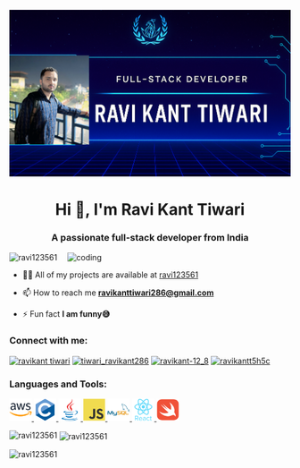 ![logo](https://github.com/ravi123561/ravi123561/blob/main/Image%20Apr%2016%2C%202025%2C%2011_14_01%20AM.png)


<h1 align="center">Hi 👋, I'm Ravi Kant Tiwari</h1>
<h3 align="center">A passionate full-stack developer from India</h3>
<img align="right" alt="coding" width="400" src="https://as2.ftcdn.net/jpg/06/04/08/91/1000_F_604089168_VAoSVQ3VJkiT3nKrHhX6PZ35YYGPYs2m.jpg">

<p align="left"> <img src="https://komarev.com/ghpvc/?username=ravi123561&label=Profile%20views&color=0e75b6&style=flat" alt="ravi123561" /> </p>

- 👨‍💻 All of my projects are available at [ravi123561](ravi123561)

- 📫 How to reach me **ravikanttiwari286@gmail.com**

- ⚡ Fun fact **I am funny😅**

<h3 align="left">Connect with me:</h3>
<p align="left">
<a href="https://fb.com/ravikant tiwari" target="blank"><img align="center" src="https://raw.githubusercontent.com/rahuldkjain/github-profile-readme-generator/master/src/images/icons/Social/facebook.svg" alt="ravikant tiwari" height="30" width="40" /></a>
<a href="https://instagram.com/tiwari_ravikant286" target="blank"><img align="center" src="https://raw.githubusercontent.com/rahuldkjain/github-profile-readme-generator/master/src/images/icons/Social/instagram.svg" alt="tiwari_ravikant286" height="30" width="40" /></a>
<a href="https://www.leetcode.com/ravikant-12_8" target="blank"><img align="center" src="https://raw.githubusercontent.com/rahuldkjain/github-profile-readme-generator/master/src/images/icons/Social/leet-code.svg" alt="ravikant-12_8" height="30" width="40" /></a>
<a href="https://auth.geeksforgeeks.org/user/ravikantt5h5c" target="blank"><img align="center" src="https://raw.githubusercontent.com/rahuldkjain/github-profile-readme-generator/master/src/images/icons/Social/geeks-for-geeks.svg" alt="ravikantt5h5c" height="30" width="40" /></a>
</p>

<h3 align="left">Languages and Tools:</h3>
<p align="left"> <a href="https://aws.amazon.com" target="_blank" rel="noreferrer"> <img src="https://raw.githubusercontent.com/devicons/devicon/master/icons/amazonwebservices/amazonwebservices-original-wordmark.svg" alt="aws" width="40" height="40"/> </a> <a href="https://www.cprogramming.com/" target="_blank" rel="noreferrer"> <img src="https://raw.githubusercontent.com/devicons/devicon/master/icons/c/c-original.svg" alt="c" width="40" height="40"/> </a> <a href="https://www.java.com" target="_blank" rel="noreferrer"> <img src="https://raw.githubusercontent.com/devicons/devicon/master/icons/java/java-original.svg" alt="java" width="40" height="40"/> </a> <a href="https://developer.mozilla.org/en-US/docs/Web/JavaScript" target="_blank" rel="noreferrer"> <img src="https://raw.githubusercontent.com/devicons/devicon/master/icons/javascript/javascript-original.svg" alt="javascript" width="40" height="40"/> </a> <a href="https://www.mysql.com/" target="_blank" rel="noreferrer"> <img src="https://raw.githubusercontent.com/devicons/devicon/master/icons/mysql/mysql-original-wordmark.svg" alt="mysql" width="40" height="40"/> </a> <a href="https://reactjs.org/" target="_blank" rel="noreferrer"> <img src="https://raw.githubusercontent.com/devicons/devicon/master/icons/react/react-original-wordmark.svg" alt="react" width="40" height="40"/> </a> <a href="https://developer.apple.com/swift/" target="_blank" rel="noreferrer"> <img src="https://raw.githubusercontent.com/devicons/devicon/master/icons/swift/swift-original.svg" alt="swift" width="40" height="40"/> </a> </p>

<p><img align="left" src="https://github-readme-stats.vercel.app/api/top-langs?username=ravi123561&show_icons=true&locale=en&layout=compact" alt="ravi123561" /></p>

<p>&nbsp;<img align="center" src="https://github-readme-stats.vercel.app/api?username=ravi123561&show_icons=true&locale=en" alt="ravi123561" /></p>

<p><img align="center" src="https://github-readme-streak-stats.herokuapp.com/?user=ravi123561&" alt="ravi123561" /></p>
